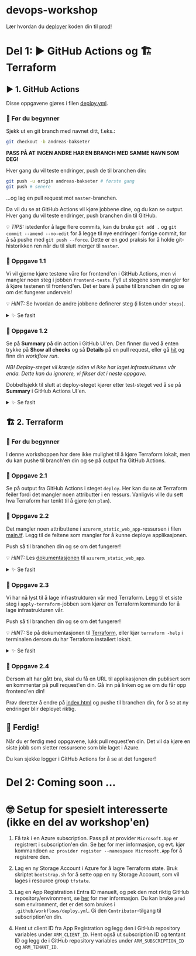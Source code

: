 # devops-workshop

Lær hvordan du [deployer](https://teknisk-ordbok.fly.dev/ordbok/Deploy) koden din til [prod](https://teknisk-ordbok.fly.dev/ordbok/Produksjon)!

# Del 1: ▶️ GitHub Actions og 🏗️ Terraform

## ▶️ 1. GitHub Actions

Disse oppgavene gjøres i filen [deploy.yml](.github/workflows/deploy.yml).

### 📖 Før du begynner

Sjekk ut en git branch med navnet ditt, f.eks.:

```bash
git checkout -b andreas-bakseter
```

**PASS PÅ AT INGEN ANDRE HAR EN BRANCH MED SAMME NAVN SOM DEG!**

Hver gang du vil teste endringer, push de til branchen din:

```bash
git push -u origin andreas-bakseter # første gang
git push # senere
```

...og lag en pull request mot `master`-branchen.

Da vil du se at GitHub Actions vil kjøre jobbene dine, og du kan se output.
Hver gang du vil teste endringer, push branchen din til GitHub.

💡 _TIPS:_ istedenfor å lage flere commits, kan du bruke `git add .` og `git commit --amend --no-edit` for å legge til nye endringer i forrige commit,
for å så pushe med `git push --force`. Dette er en god praksis for å holde git-historikken ren når du til slutt merger til `master`.

### 🔨 Oppgave 1.1

Vi vil gjerne kjøre testene våre for frontend'en i GitHub Actions, men vi mangler noen steg i jobben `frontend-tests`.
Fyll ut stegene som mangler for å kjøre testenen til frontend'en.
Det er bare å pushe til branchen din og se om det fungerer underveis!

💡 _HINT:_ Se hvordan de andre jobbene definerer steg (i listen under `steps`).

<details>
  <summary>✨ Se fasit</summary>

```yaml
frontend-tests:
  name: 'Run frontend tests'
  runs-on: ubuntu-latest
  defaults:
    run:
      working-directory: 'frontend'
  steps:
    - name: Checkout repository
      uses: actions/checkout@v4

    # legger til disse stegene:
    - name: Install dependencies
      run: yarn install

    - name: Run tests
      run: yarn test
```

</details>

### 🔨 Oppgave 1.2

Se på **Summary** på din action i GitHub UI'en.
Den finner du ved å enten trykke på **Show all checks** og så **Details** på en pull request,
eller gå [hit](https://github.com/baksetercx/devops-workshop/actions) og finn din *workflow run*.

*NB! Deploy-steget vil kræsje siden vi ikke har laget infrastrukturen vår enda. Dette kan du ignorere, vi fikser det i neste oppgave.*

Dobbeltsjekk til slutt at deploy-steget kjører etter test-steget ved å se på **Summary** i GitHub Actions UI'en.

<details>
  <summary>✨ Se fasit</summary>

```yaml
deploy-frontend:
  name: Deploy frontend
  runs-on: ubuntu-latest
  needs:
  - frontend-tests # legger til denne linja
  - apply-terraform
  permissions:
    contents: read
    id-token: write
  environment: prod

  ...
```

</details>

## 🏗️ 2. Terraform

### 📖 Før du begynner

I denne workshoppen har dere ikke mulighet til å kjøre Terraform lokalt,
men du kan pushe til branch'en din og se på output fra GitHub Actions.

### 🔨 Oppgave 2.1

Se på output fra GitHub Actions i steget `deploy`.
Her kan du se at Terraform feiler fordi det mangler noen attributter i en ressurs.
Vanligvis ville du sett hva Terraform har tenkt til å gjøre (en `plan`).

### 🔨 Oppgave 2.2

Det mangler noen attributtene i `azurerm_static_web_app`-ressursen i filen [main.tf](terraform/main.tf).
Legg til de feltene som mangler for å kunne deploye applikasjonen.

Push så til branchen din og se om det fungerer!

💡 _HINT:_ Les [dokumentasjonen](https://registry.terraform.io/providers/hashicorp/azurerm/latest/docs/resources/static_web_app) til `azurerm_static_web_app`.

<details>
  <summary>✨ Se fasit</summary>

```hcl
resource "azurerm_static_web_app" "devops" {
  name                = "${var.my_name}-webapp"
  # legger til disse attributtene:
  resource_group_name = azurerm_resource_group.devops.name
  location            = local.location
}
```

</details>

### 🔨 Oppgave 2.3

Vi har nå lyst til å lage infrastrukturen vår med Terraform.
Legg til et siste steg i `apply-terraform`-jobben som kjører en Terraform kommando for å lage infrastrukturen vår.

Push så til branchen din og se om det fungerer!

💡 _HINT:_ Se på dokumentasjonen til [Terraform](https://developer.hashicorp.com/terraform/cli/run),
eller kjør `terraform -help` i terminalen dersom du har Terraform installert lokalt.

<details>
  <summary>✨ Se fasit</summary>

```yaml
apply-terraform:
  name: Apply Terraform changes
  runs-on: ubuntu-latest
  env:
    TF_VAR_my_name: ${{ github.head_ref }}
    ARM_CLIENT_ID: ${{ vars.ARM_CLIENT_ID }}
    ARM_SUBSCRIPTION_ID: ${{ vars.ARM_SUBSCRIPTION_ID }}
    ARM_TENANT_ID: ${{ vars.ARM_TENANT_ID }}
    ARM_USE_OIDC: 'true'
  outputs:
    resource-group-name: ${{ steps.terraform-output.outputs.resource_group_name }}
    swa-name: ${{ steps.terraform-output.outputs.swa_name }}
  permissions:
    contents: read
    id-token: write
  environment: prod
  defaults:
    run:
      working-directory: 'terraform'
  steps:
    - name: Checkout repository
      uses: actions/checkout@v4

    - name: Setup Terraform
      uses: hashicorp/setup-terraform@v3

    - name: Init Terraform
      run: terraform init

    - name: Set Terraform workspace
      run: terraform workspace new "$TF_VAR_my_name" || terraform workspace select "$TF_VAR_my_name"

    - name: Run Terraform plan
      run: terraform plan

    - name: Run Terraform apply
      run: terraform apply -auto-approve # legg til denne linjen
```

</details>

### 🔨 Oppgave 2.4

Dersom alt har gått bra, skal du få en URL til applikasjonen din publisert som en kommentar på pull request'en din.
Gå inn på linken og se om du får opp frontend'en din!

Prøv deretter å endre på [index.html](frontend/index.html) og pushe til branchen din, for å se at ny endringer blir deployet riktig.

## 🏁 Ferdig!

Når du er ferdig med oppgavene, lukk pull request'en din.
Det vil da kjøre en siste jobb som sletter ressursene som ble laget i Azure.

Du kan sjekke logger i GitHub Actions for å se at det fungerer!

# Del 2: Coming soon ...

# 🤓 Setup for spesielt interesserte (ikke en del av workshop'en)

1. Få tak i en Azure subscription. Pass på at provider `Microsoft.App` er registrert i subscription'en din.
   Se [her](https://learn.microsoft.com/en-us/azure/azure-resource-manager/troubleshooting/error-register-resource-provider?tabs=azure-cli) for mer informasjon,
   og evt. kjør kommandoen `az provider register --namespace Microsoft.App` for å registrere den.

2. Lag en ny Storage Account i Azure for å lagre Terraform state.
   Bruk skriptet `bootstrap.sh` for å sette opp en ny Storage Account, som vil lages i resource group `tfstate`.

3. Lag en App Registration i Entra ID manuelt, og pek den mot riktig GitHub repository/environment,
   se [her](https://learn.microsoft.com/en-us/azure/developer/github/connect-from-azure) for mer informasjon.
   Du kan bruke `prod` som environment, det er det som brukes i `.github/workflows/deploy.yml`.
   Gi den `Contributor`-tilgang til subscription'en din.

4. Hent ut client ID fra App Registration og legg den i GitHub repository variables under `ARM_CLIENT_ID`.
   Hent også ut subscription ID og tentant ID og legg de i GitHub repository variables under `ARM_SUBSCRIPTION_ID` og `ARM_TENANT_ID`.
